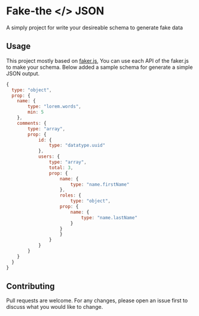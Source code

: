 # Fake-the </> JSON
A simply project for write your desireable schema to generate fake data

## Usage
This project mostly based on [faker.js](https://github.com/marak/Faker.js/), You can use each API of the faker.js to make your schema.
Below added a sample schema for generate a simple JSON output.

```javascript
{
  type: "object",
  prop: {
  	name: {
    	type: "lorem.words",
        min: 5
    },
    comments: {
    	type: "array",
        prop: {
            id: {
                type: "datatype.uuid"
            },
            users: {
        	    type: "array",
                total: 3,
                prop: {
                    name: {
                        type: "name.firstName"
                    },
                    roles: {
                        type: "object",
                    prop: {
                        name: {
                            type: "name.lastName"
                        }
                    }
                    }
                }
            }
        }
    }
  }
}
```

## Contributing
Pull requests are welcome. For any changes, please open an issue first to discuss what you would like to change.